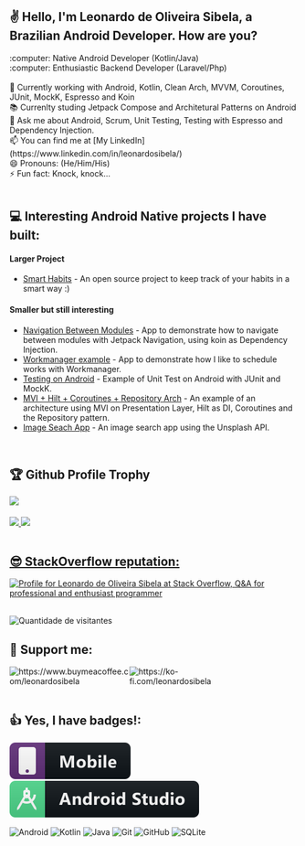 <h2>✌️ Hello, I'm Leonardo de Oliveira Sibela, a Brazilian Android Developer. How are you?</h2>
:computer: Native Android Developer (Kotlin/Java) <br>
:computer: Enthusiastic Backend Developer (Laravel/Php) <br>
 <br>
🔭 Currently working with Android, Kotlin, Clean Arch, MVVM, Coroutines, JUnit, MockK, Espresso and Koin <br>
📚 Currenlty studing Jetpack Compose and Architetural Patterns on Android <br>
💬 Ask me about Android, Scrum, Unit Testing, Testing with Espresso and Dependency Injection. <br>
📫 You can find me at [My LinkedIn](https://www.linkedin.com/in/leonardosibela/) <br>
😄 Pronouns: (He/Him/His) <br>
⚡ Fun fact: Knock, knock... <br>
 <br>
 
 
<h2> 💻 Interesting Android Native projects I have built:</h2>

#### Larger Project
- [Smart Habits](https://github.com/leonardosibela/smart-habits) - An open source project to keep track of your habits in a smart way :)

#### Smaller but still interesting
- [Navigation Between Modules](https://github.com/leonardosibela/navigation-between-modules) - App to demonstrate how to navigate between modules with Jetpack Navigation, using koin as Dependency Injection.
- [Workmanager example](https://github.com/leonardosibela/work-manager) - App to demonstrate how I like to schedule works with Workmanager.
- [Testing on Android](https://github.com/leonardosibela/testing-on-android) - Example of Unit Test on Android with JUnit and MockK.
- [MVI + Hilt + Coroutines + Repository Arch](https://github.com/leonardosibela/mvi-hilt-coroutines-repository-architecture) - An example of an architecture using MVI on Presentation Layer, Hilt as DI, Coroutines and the Repository pattern. 
- [Image Seach App](https://github.com/leonardosibela/image-search-app) - An image search app using the Unsplash API.

<br>
<h2>🏆 Github Profile Trophy</h2>
<a href="https://github.com/leonardosibela/github-profile-trophy">
  <img width=800 src="https://github-profile-trophy.vercel.app/?username=leonardosibela&column=8&theme=gruvbox&no-frame=true"/>
</a>

<br>
<br>
<div>
  <a href="https://github.com/leonardosibela">
  <img height="180em" src="https://github-readme-stats.vercel.app/api?username=leonardosibela&show_icons=true&theme=dracula&include_all_commits=true&count_private=true"/>
  <img height="180em" src="https://github-readme-stats.vercel.app/api/top-langs/?username=leonardosibela&layout=compact&langs_count=7&theme=dracula&hide=html"/>
</div>

<br>
<h2> 😎 StackOverflow reputation:</h2> 
<a href="https://stackoverflow.com/users/3590155/leonardo-de-oliveira-sibela"><img src="https://stackoverflow.com/users/flair/3590155.png?theme=dark" width="208" height="58" alt="Profile for Leonardo de Oliveira Sibela at Stack Overflow, Q&amp;A for professional and enthusiast programmer" title="profile for Leonardo de Oliveira Sibela at Stack Overflow, Q&amp;A for professional and enthusiast programmer"></a>
 
<br>
<br>

 ![Quantidade de visitantes](https://komarev.com/ghpvc/?username=leonardosibela)
 
<h2>💚 Support me:</h2> 
<p><a href="https://www.buymeacoffee.com/leonardosibela"> <img align="left" src="https://cdn.buymeacoffee.com/buttons/v2/default-yellow.png" height="50" width="210" alt="https://www.buymeacoffee.com/leonardosibela" /></a><a href="https://ko-fi.com/leonardosibela"> <img align="left" src="https://cdn.ko-fi.com/cdn/kofi3.png?v=3" height="50" width="210" alt="https://ko-fi.com/leonardosibela" /></a></p><br><br>

<br>
<h2> 👍 Yes, I have badges!:</h2> 

[<img src="https://raw.githubusercontent.com/MikeCodesDotNET/ColoredBadges/master/svg/dev/misc/mobile.svg"/>]()
[<img src="https://raw.githubusercontent.com/MikeCodesDotNET/ColoredBadges/master/svg/dev/tools/android_studio.svg"/>]()

![Android](https://img.shields.io/badge/Android%20-green.svg?&style=for-the-badge&logo=Android&logoColor=white)
![Kotlin](https://img.shields.io/badge/kotlin-%230095D5.svg?&style=for-the-badge&logo=kotlin&logoColor=white)
![Java](https://img.shields.io/badge/java-%23ED8B00.svg?&style=for-the-badge&logo=java&logoColor=white)
![Git](https://img.shields.io/badge/git%20-%23F05033.svg?&style=for-the-badge&logo=git&logoColor=white)
![GitHub](https://img.shields.io/badge/github%20-%23121011.svg?&style=for-the-badge&logo=github&logoColor=white)
![SQLite](https://img.shields.io/badge/sqlite-%2307405e.svg?&style=for-the-badge&logo=sqlite&logoColor=white)

